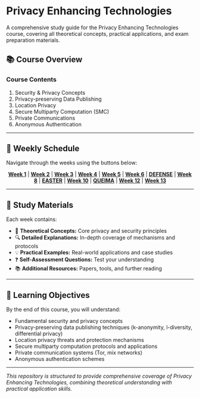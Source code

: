 # Privacy Enhancing Technologies

A comprehensive study guide for the Privacy Enhancing Technologies course, covering all theoretical concepts, practical applications, and exam preparation materials.

## 📚 Course Overview

### Course Contents
1. Security & Privacy Concepts
2. Privacy-preserving Data Publishing
3. Location Privacy
4. Secure Multiparty Computation (SMC)
5. Private Communications
6. Anonymous Authentication

   
---

## 📅 Weekly Schedule

Navigate through the weeks using the buttons below:

<div align="center">
<a href="week1.html"><strong>Week 1</strong></a>
|
<a href="week2.html"><strong>Week 2</strong></a>
|
<a href="week3.html"><strong>Week 3</strong></a>
|
<a href="week4.html"><strong>Week 4</strong></a>
|
<a href="week5.html"><strong>Week 5</strong></a>
|
<a href="week6.html"><strong>Week 6</strong></a>
|
<a href="https://www.youtube.com/embed/dQw4w9WgXcQ"><strong>DEFENSE</strong></a>
|
<a href="week8.html"><strong>Week 8</strong></a>
|
<a href="https://www.youtube.com/watch?v=nXGmZZxSNtA"><strong>EASTER</strong></a>
|
<a href="week10.html"><strong>Week 10</strong></a>
|
<a href="https://www.youtube.com/watch?v=xGMEfIfosSI"><strong>QUEIMA</strong></a>
|
<a href="week12.html"><strong>Week 12</strong></a>
|
<a href="week13.html"><strong>Week 13</strong></a>
</div>

---

## 📖 Study Materials

Each week contains:
- 📝 **Theoretical Concepts:** Core privacy and security principles
- 🔍 **Detailed Explanations:** In-depth coverage of mechanisms and protocols
- 💡 **Practical Examples:** Real-world applications and case studies
- ❓ **Self-Assessment Questions:** Test your understanding
- 📚 **Additional Resources:** Papers, tools, and further reading

---

## 🎯 Learning Objectives

By the end of this course, you will understand:

- Fundamental security and privacy concepts
- Privacy-preserving data publishing techniques (k-anonymity, l-diversity, differential privacy)
- Location privacy threats and protection mechanisms
- Secure multiparty computation protocols and applications
- Private communication systems (Tor, mix networks)
- Anonymous authentication schemes

---
*This repository is structured to provide comprehensive coverage of Privacy Enhancing Technologies, combining theoretical understanding with practical application skills.*
